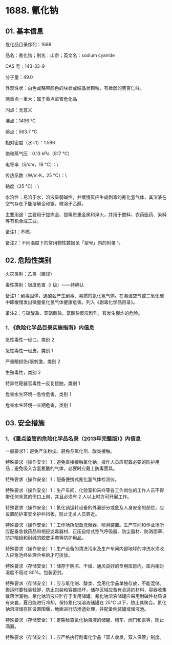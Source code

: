 # 1688. 氰化钠

## 01. 基本信息

危化品目录序列：1688

品名：氰化钠；别名：山奈；英文名：sodium cyanide

CAS 号：143-33-9

分子量：49.0

外观性状：白色或略带颜色的块状或结晶状颗粒，有微弱的苦杏仁味。

两重点一重大：属于重点监管危化品

闪点：无意义

沸点：1496 ℃

熔点：563.7 ℃

相对密度（水=1）：1.596

饱和蒸气压：0.13 kPa（817 ℃）

电导率（S/cm，18 ℃）：\

传热系数（W/m·K，25 ℃）：\

粘度（25 ℃）：\

水溶性：易溶于水，溶液呈弱碱性，并缓慢反应生成剧毒的氰化氢气体，其溶液在空气存在下能溶解金和银。微溶于乙醇。

主要用途：主要用于提炼金、银等贵重金属和淬火，并用于塑料、农药医药、染料等有机合成工业。

备注1：不燃。

备注2：不同温度下的常用物性数据见「型号」内的附录 1。

## 02. 危险性类别

火灾类别：乙类（建规）

毒性类别：极度危害（I 级）——待确认

备注1：剧毒固体，遇酸会产生剧毒、易燃的氰化氢气体。在潮湿空气或二氧化碳中即缓慢发出微量氰化氢气体健康危害。列入《剧毒化学品目录》。

备注2：与硝酸盐、亚硝酸盐、氯酸盐反应剧烈，有发生爆炸的危险。

### 1. 《危险化学品目录实施指南》内信息

急性毒性一经口，类别 2 

急性毒性一经皮，类别 1 

严重眼损伤/眼刺激，类别 2 

生殖毒性，类别 2

特异性靶器官毒性一反复接触，类别 1 

危害水生环境一急性危害，类别 1 

危害水生环境一长期危害，类别 1

## 03. 安全措施

### 1. 《重点监管的危险化学品名录（2013年完整版）》内信息

一般要求1：避免产生粉尘。避免与氧化剂、酸类接触。

特殊要求（操作安全）1：避免直接接触氰化钠，操作人员应配戴必要的防护用品；避免吸入含氢氰酸的气体，必要时应戴上防毒面具。

特殊要求（操作安全）1：配备便携式氰化氢气体检测仪。

特殊要求（操作安全）1：生产车间、化验室和采样等各工作岗位的工作人员不得带任何未意的伤口上岗，并且必须有 2 人以上时方可开展工作。

特殊要求（操作安全）1：氰化钠运转设备的外漏部分或危及人身安全的部位，应设置防护罩安全护栏挡板，防止无关人员靠近。

特殊要求（操作安全）1：工作场所配备洗眼器、啧淋装置。生产车间和作业场所应配备急救药品和相应滤毒器材、正压自给式空气呼吸器、防尘器材、防溅面罩、防护眼镜和耐碱的胶皮手套等防护用品。

特殊要求（操作安全）1：生产设备的清洗污水及生产车间内部地坪的冲洗水须收入应急池经处理合格后才可排放。

特殊要求（存储安全）1：储存于阴凉、干燥、通风良好的专用库房内，库内相对湿度不超过 80%。包装密封。

特殊要求（存储安全）1：应与氧化剂、酸类、食用化学品单独存放，不能混储。搬运时要轻装轻卸，防止包装和容器损坏，储存区域应备有合适的材料、容器收集散落泄漏物。氰化钠溶液应贮存于专用储罐。氰化钠溶液储罐应采用耐碱性材质设有夹套，夏日能进行冷却，保持氰化钠溶液储罐在 25℃ 以下，防止其聚合。氰化钠溶液储存区设置围堰，地面进行防渗透处理，并配备倒装罐或储液池。

特殊要求（存储安全）1：定期检查氰化钠溶液的储罐、槽车、阀门和泵等，防止滴漏。

特殊要求（存储安全）1：应严格执行剧毒化学品「双人收发，双人保管」制度。
